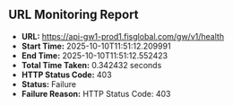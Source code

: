 ## URL Monitoring Report

- **URL:** https://api-gw1-prod1.fisglobal.com/gw/v1/health
- **Start Time:** 2025-10-10T11:51:12.209991
- **End Time:** 2025-10-10T11:51:12.552423
- **Total Time Taken:** 0.342432 seconds
- **HTTP Status Code:** 403
- **Status:** Failure
- **Failure Reason:** HTTP Status Code: 403
